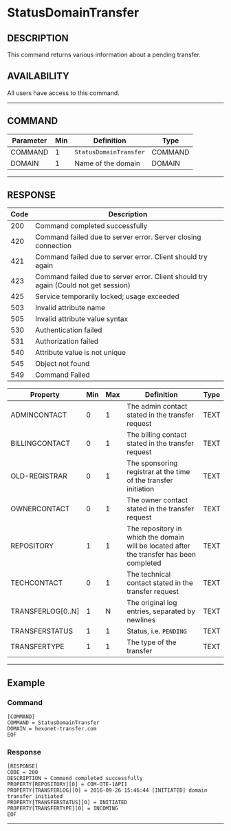 # StatusDomainTransfer

## DESCRIPTION
This command returns various information about a pending transfer.

## AVAILABILITY
All users have access to this command.

----
## COMMAND

Parameter | Min | Definition | Type
---- | ---- | ---- | ----
COMMAND | 1 | `StatusDomainTransfer` | COMMAND
DOMAIN | 1 | Name of the domain | DOMAIN

----
## RESPONSE

Code | Description
---- | ----
200 | Command completed successfully
420 | Command failed due to server error. Server closing connection
421	| Command failed due to server error. Client should try again
423 | Command failed due to server error. Client should try again (Could not get session)
425 | Service temporarily locked; usage exceeded
503 | Invalid attribute name
505 | Invalid attribute value syntax
530	| Authentication failed
531 | Authorization failed
540	| Attribute value is not unique
545 | Object not found
549 | Command Failed

Property | Min | Max | Definition | Type
---- | ---- | ---- | ---- | ----
ADMINCONTACT | 0 | 1 | The admin contact stated in the transfer request | TEXT
BILLINGCONTACT | 0 | 1 | The billing contact stated in the transfer request | TEXT
OLD-REGISTRAR | 0 | 1 | The sponsoring registrar at the time of the transfer initiation | TEXT
OWNERCONTACT | 0 | 1 | The owner contact stated in the transfer request | TEXT
REPOSITORY | 1 | 1 | The repository in which the domain will be located after the transfer has been completed | TEXT
TECHCONTACT | 0 | 1 | The technical contact stated in the transfer request | TEXT
TRANSFERLOG[0..N] | 1 | N | The original log entries, separated by newlines | TEXT
TRANSFERSTATUS | 1 | 1 | Status, i.e. `PENDING` | TEXT
TRANSFERTYPE | 1 | 1 | The type of the transfer | TEXT

----
## Example

### Command

```
[COMMAND]
COMMAND = StatusDomainTransfer
DOMAIN = hexonet-transfer.com
EOF
```
### Response

```
[RESPONSE]
CODE = 200
DESCRIPTION = Command completed successfully
PROPERTY[REPOSITORY][0] = COM-OTE-1API1
PROPERTY[TRANSFERLOG][0] = 2016-09-26 15:46:44 [INITIATED] domain transfer initiated
PROPERTY[TRANSFERSTATUS][0] = INITIATED
PROPERTY[TRANSFERTYPE][0] = INCOMING
EOF
```

----
